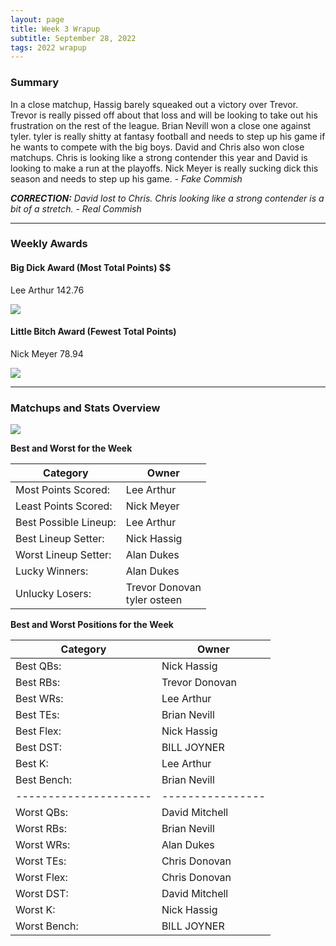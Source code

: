 ```yaml
---
layout: page
title: Week 3 Wrapup
subtitle: September 28, 2022
tags: 2022 wrapup
---
```


### Summary
In a close matchup, Hassig barely squeaked out a victory over Trevor. Trevor is really pissed off about that loss and will be looking to take out his frustration on the rest of the league. Brian Nevill won a close one against tyler. tyler is really shitty at fantasy football and needs to step up his game if he wants to compete with the big boys. David and Chris also won close matchups. Chris is looking like a strong contender this year and David is looking to make a run at the playoffs. Nick Meyer is really sucking dick this season and needs to step up his game.
  *- Fake Commish*

***CORRECTION:*** *David lost to Chris. Chris looking like a strong contender is a bit of a stretch.*
  *- Real Commish*

___

### Weekly Awards

#### Big Dick Award (Most Total Points) $$
Lee Arthur 142.76 

![](https://media2.giphy.com/media/mDGE5q5WAAtumFGOuI/giphy.gif?cid=3aa7f812aqfk1behmz7hmwu3gen1fjcfg18828ky1nxcbi11&rid=giphy.gif&ct=g)

#### Little Bitch Award (Fewest Total Points)
Nick Meyer 78.94 

![](https://media2.giphy.com/media/li0dswKqIZNpm/giphy.gif?cid=3aa7f812mpcpjbdq8kjotazodybrpoe2p4bvvol5quh97i7o&rid=giphy.gif&ct=g)


___

### Matchups and Stats Overview

![](../assets/img/week3_matchups.png)


**Best and Worst for the Week**


| Category              | Owner            |
|-----------------------|------------------|
| Most Points Scored:   | Lee Arthur       |
| Least Points Scored:  | Nick Meyer       |
| Best Possible Lineup: | Lee Arthur       |
| Best Lineup Setter:   | Nick Hassig      |
| Worst Lineup Setter:  | Alan Dukes       |
| Lucky Winners:        | Alan Dukes       |
| Unlucky Losers:       | Trevor Donovan<br />tyler osteen     |


**Best and Worst Positions for the Week**


| Category              | Owner            |
| --------------------- | ---------------- |
| Best QBs:             | Nick Hassig      |
| Best RBs:             | Trevor  Donovan  |
| Best WRs:             | Lee Arthur       |
| Best TEs:             | Brian Nevill     |
| Best Flex:            | Nick Hassig      |
| Best DST:             | BILL JOYNER      |
| Best K:               | Lee Arthur       |
| Best Bench:           | Brian Nevill     |
| --------------------- | ---------------- |
| Worst QBs:            | David Mitchell   |
| Worst RBs:            | Brian Nevill     |
| Worst WRs:            | Alan Dukes       |
| Worst TEs:            | Chris Donovan    |
| Worst Flex:           | Chris Donovan    |
| Worst DST:            | David Mitchell   |
| Worst K:              | Nick Hassig      |
| Worst Bench:          | BILL JOYNER      |

